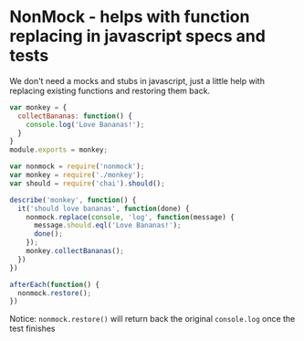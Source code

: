 NonMock - helps with function replacing in javascript specs and tests
=======
We don't need a mocks and stubs in javascript, just a little help with replacing existing functions and restoring them back.

```js
var monkey = {
  collectBananas: function() {
    console.log('Love Bananas!');
  }
}
module.exports = monkey;
```
```js
var nonmock = require('nonmock');
var monkey = require('./monkey');
var should = require('chai').should();

describe('monkey', function() {
  it('should love bananas', function(done) {
    nonmock.replace(console, 'log', function(message) {
      message.should.eql('Love Bananas!');
      done();
    });
    monkey.collectBananas();
  })
})

afterEach(function() {
  nonmock.restore();
})
```

Notice: `nonmock.restore()` will return back the original `console.log` once the test finishes

